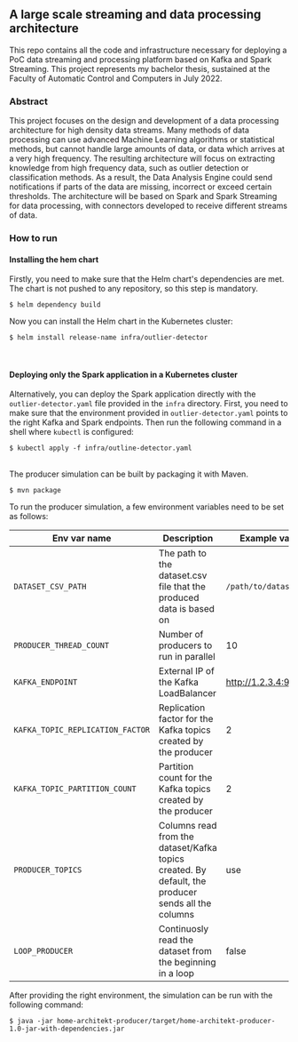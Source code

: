 ## A large scale streaming and data processing architecture ##

This repo contains all the code and infrastructure necessary for deploying a PoC data streaming and processing platform
based on Kafka and Spark Streaming. This project represents my bachelor thesis, sustained at the Faculty of Automatic
Control and Computers in July 2022.

### Abstract ###

This project focuses on the design and development of a data processing architecture for high density data streams. Many
methods of data processing can use advanced Machine Learning algorithms or statistical methods, but cannot handle large
amounts of data, or data which arrives at a very high frequency. The resulting architecture will focus on extracting
knowledge from high frequency data, such as outlier detection or classification methods. As a result, the Data Analysis
Engine could send notifications if parts of the data are missing, incorrect or exceed certain thresholds. The
architecture will be based on Spark and Spark Streaming for data processing, with connectors developed to receive
different streams of data.

### How to run ###

#### Installing the hem chart ####
Firstly, you need to make sure that the Helm chart's dependencies are met. The chart is not pushed to any repository, so
this step is mandatory.

```shell
$ helm dependency build
```

Now you can install the Helm chart in the Kubernetes cluster:

```shell
$ helm install release-name infra/outlier-detector
```
<br>

#### Deploying only the Spark application in a Kubernetes cluster
Alternatively, you can deploy the Spark application directly with the `outlier-detector.yaml` file provided in the `infra` directory.
First, you need to make sure that the environment provided in `outlier-detector.yaml` points to the right Kafka and Spark endpoints.
Then run the following command in a shell where `kubectl` is configured:

```shell
$ kubectl apply -f infra/outline-detector.yaml
```

<br>
The producer simulation can be built by packaging it with Maven.

```shell
$ mvn package
```

To run the producer simulation, a few environment variables need to be set as follows:

| Env var name                     | Description                                                                                        | Example value          |
|----------------------------------|----------------------------------------------------------------------------------------------------|------------------------|
| `DATASET_CSV_PATH`               | The path to the dataset.csv file that the produced data is based on                                | `/path/to/dataset.csv` |
| `PRODUCER_THREAD_COUNT`          | Number of producers to run in parallel                                                             | 10                     |
| `KAFKA_ENDPOINT`                 | External IP of the Kafka LoadBalancer                                                              | http://1.2.3.4:9092    |
| `KAFKA_TOPIC_REPLICATION_FACTOR` | Replication factor for the Kafka topics created by the producer                                    | 2                      |
| `KAFKA_TOPIC_PARTITION_COUNT`    | Partition count for the Kafka topics created by the producer                                       | 2                      |
| `PRODUCER_TOPICS`                | Columns read from the dataset/Kafka topics created. By default, the producer sends all the columns | use                    |
| `LOOP_PRODUCER`                  | Continuosly read the dataset from the beginning in a loop                                          | false                  |

After providing the right environment, the simulation can be run with the following command:
```shell
$ java -jar home-architekt-producer/target/home-architekt-producer-1.0-jar-with-dependencies.jar
```

